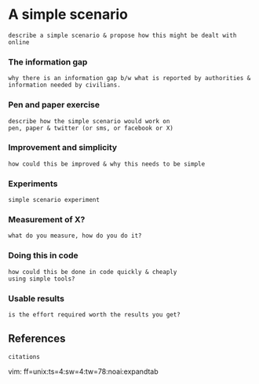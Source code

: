 # A simple scenario

    describe a simple scenario & propose how this might be dealt with online
 



### The information gap

    why there is an information gap b/w what is reported by authorities & 
    information needed by civilians.


### Pen and paper exercise

    describe how the simple scenario would work on 
    pen, paper & twitter (or sms, or facebook or X)


### Improvement and simplicity

    how could this be improved & why this needs to be simple


### Experiments

    simple scenario experiment


### Measurement of X?

    what do you measure, how do you do it?


### Doing this in code

    how could this be done in code quickly & cheaply
    using simple tools?


### Usable results

    is the effort required worth the results you get?


## References

    citations


vim: ff=unix:ts=4:sw=4:tw=78:noai:expandtab
